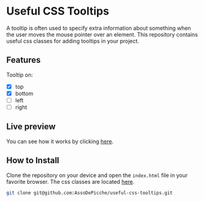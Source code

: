 # Useful CSS Tooltips

A tooltip is often used to specify extra information about something when the user moves the mouse pointer over an element. This repository contains useful css classes for adding tooltips in your project.

## Features

Tooltip on:

- [x] top
- [x] bottom
- [ ] left
- [ ] right

## Live preview

You can see how it works by clicking [here](https://useful-css-tooltips.netlify.app/).

## How to Install

Clone the repository on your device and open the `index.html` file in your favorite browser. The css classes are located [here](src/style/style.css).

```bash
git clone git@github.com:AssoDePicche/useful-css-tooltips.git
```
